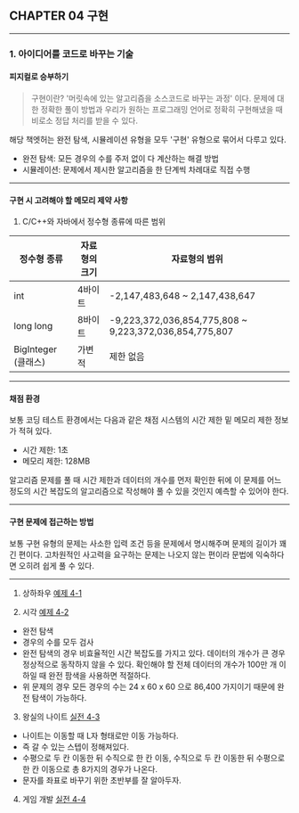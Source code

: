 ## CHAPTER 04 구현

---

### 1. 아이디어를 코드로 바꾸는 기술

#### 피지컬로 승부하기
> 구현이란? '머릿속에 있는 알고리즘을 소스코드로 바꾸는 과정' 이다.
> 문제에 대한 정확한 풀이 방법과 우리가 원하는 프로그래밍 언어로 정확히 구현해냈을 때 비로소 정답 처리를 받을 수 있다.

해당 책엣허는 완전 탐색, 시뮬레이션 유형을 모두 '구현' 유형으로 묶어서 다루고 있다.
 - 완전 탐색: 모든 경우의 수를 주저 없이 다 계산하는 해결 방법
 - 시뮬레이션: 문제에서 제시한 알고리즘을 한 단계씩 차례대로 직접 수행

---

#### 구현 시 고려해야 할 메모리 제약 사항

1. C/C++와 자바에서 정수형 종류에 따른 범위

|정수형 종류|자료형의 크기|자료형의 범위 |
|---|---|---|
|int|4바이트|-2,147,483,648 ~ 2,147,438,647|
|long long|8바이트|-9,223,372,036,854,775,808 ~ 9,223,372,036,854,775,807|
|BigInteger (클래스)|가변적|제한 없음|

---

#### 채점 환경

보통 코딩 테스트 환경에서는 다음과 같은 채점 시스템의 시간 제한 밑 메모리 제한 정보가 적혀 있다.
 - 시간 제한: 1초
 - 메모리 제한: 128MB

알고리즘 문제를 풀 때 시간 제한과 데이터의 개수를 먼저 확인한 뒤에 
이 문제를 어느 정도의 시간 복잡도의 알고리즘으로 작성해야 풀 수 있을 것인지 예측할 수 있어야 한다.

---

#### 구현 문제에 접근하는 방법

보통 구현 유형의 문제는 사소한 입력 조건 등을 문제에서 명시해주며 문제의 길이가 꽤 긴 편이다. 고차원적인 사고력을 요구하는 문제는 나오지 않는 편이라
문법에 익숙하다면 오히려 쉽게 풀 수 있다.

---

1. 상하좌우 [예제 4-1](https://github.com/hyeonic/algorithm/blob/main/src/main/java/me/hyeonic/algorithm/thisiscodingtest/chapter04/Example4_1.java)

2. 시각 [예제 4-2](https://github.com/hyeonic/algorithm/blob/main/src/main/java/me/hyeonic/algorithm/thisiscodingtest/chapter04/Example4_2.java)
 - 완전 탐색
 - 경우의 수를 모두 검사
 - 완전 탐색의 경우 비효율적인 시간 복잡도를 가지고 있다. 데이터의 개수가 큰 경우 정상적으로 동작하지 않을 수 있다. 
   확인해야 할 전체 데이터의 개수가 100만 개 이하일 때 완전 팜색을 사용하면 적절하다.
 - 위 문제의 경우 모든 경우의 수는 24 x 60 x 60 으로 86,400 가지이기 때문에 완전 탐색이 가능하다.

3. 왕실의 나이트 [실전 4-3](https://github.com/hyeonic/algorithm/blob/main/src/main/java/me/hyeonic/algorithm/thisiscodingtest/chapter04/Practice4_3.java)
 - 나이트는 이동할 때 L자 형태로만 이동 가능하다.
 - 즉 갈 수 있는 스텝이 정해져있다.
 - 수평으로 두 칸 이동한 뒤 수직으로 한 칸 이동, 수직으로 두 칸 이동한 뒤 수평으로 한 칸 이동으로 총 8가지의 경우가 나온다.
 - 문자를 좌표로 바꾸기 위한 초반부를 잘 알아두자.

4. 게임 개발 [실전 4-4](https://github.com/hyeonic/algorithm/blob/main/src/main/java/me/hyeonic/algorithm/thisiscodingtest/chapter04/Practice4_4.java)